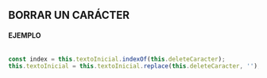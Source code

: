 ## BORRAR UN CARÁCTER

#### EJEMPLO

```javascript

const index = this.textoInicial.indexOf(this.deleteCaracter);
this.textoInicial = this.textoInicial.replace(this.deleteCaracter, '');

```
